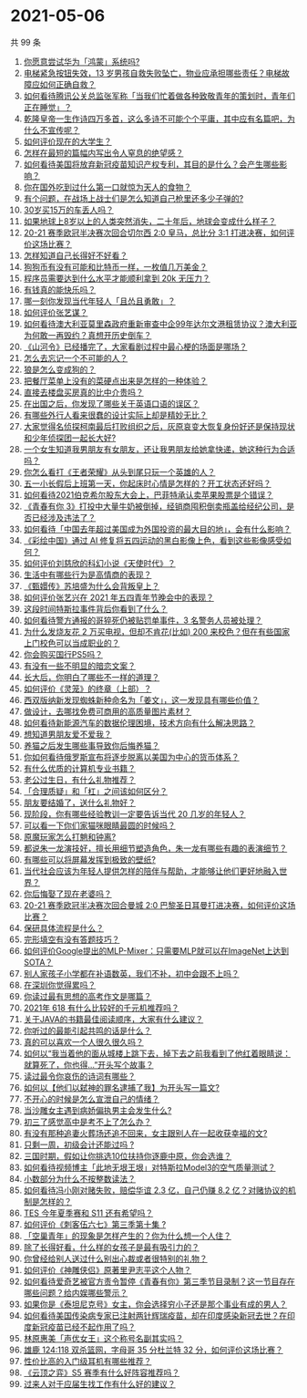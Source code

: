 # 2021-05-06

共 99 条

<!-- BEGIN -->
<!-- 最后更新时间 Thu May 06 2021 10:29:13 GMT+0800 (China Standard Time) -->

1. [你愿意尝试华为「鸿蒙」系统吗?](https://www.zhihu.com/question/374012496)
2. [电梯紧急按钮失效，13
   岁男孩自救失败坠亡，物业应承担哪些责任？电梯故障应如何正确自救？](https://www.zhihu.com/question/457831377)
3. [如何看待腾讯公关总监张军称「当我们忙着做各种致敬青年的策划时，青年们正在睡觉」？](https://www.zhihu.com/question/457759935)
4. [乾隆皇帝一生作诗四万多首，这么多诗不可能个个平庸，其中应有名篇吧，为什么不宣传呢？](https://www.zhihu.com/question/452762954)
5. [如何评价现在的大学生？](https://www.zhihu.com/question/26452022)
6. [怎样在最短的篇幅内写出令人窒息的绝望感？](https://www.zhihu.com/question/39211784)
7. [如何看待美国将放弃新冠疫苗知识产权专利，其目的是什么？会产生哪些影响？](https://www.zhihu.com/question/458001065)
8. [你在国外吃到过什么第一口就惊为天人的食物？](https://www.zhihu.com/question/321664580)
9. [有个问题，在战场上战士们是怎么知道自己枪里还多少子弹的?](https://www.zhihu.com/question/457546333)
10. [30岁买15万的车丢人吗？](https://www.zhihu.com/question/448373896)
11. [如果地球上8岁以上的人类突然消失，二十年后，地球会变成什么样子？](https://www.zhihu.com/question/456356060)
12. [20-21 赛季欧冠半决赛次回合切尔西 2:0 皇马，总比分 3:1
    打进决赛，如何评价这场比赛？](https://www.zhihu.com/question/457994948)
13. [怎样知道自己长得好不好看？](https://www.zhihu.com/question/27471809)
14. [狗狗币有没有可能和比特币一样，一枚值几万美金？](https://www.zhihu.com/question/445598367)
15. [程序员需要达到什么水平才能顺利拿到 20k 无压力？](https://www.zhihu.com/question/47597895)
16. [有钱真的能快乐吗？](https://www.zhihu.com/question/454685979)
17. [哪一刻你发现当代年轻人「且怂且勇敢」？](https://www.zhihu.com/question/457133393)
18. [如何评价张艺谋？](https://www.zhihu.com/question/24634355)
19. [如何看待澳大利亚莫里森政府重新审查中企99年达尔文港租赁协议？澳大利亚为何敢一再毁约？真想开历史倒车？](https://www.zhihu.com/question/457757110)
20. [《山河令》已经播完了，大家看剧过程中最心梗的场面是哪场？](https://www.zhihu.com/question/451958091)
21. [怎么去忘记一个不可能的人？](https://www.zhihu.com/question/454476371)
22. [狼是怎么变成狗的？](https://www.zhihu.com/question/457687785)
23. [把餐厅菜单上没有的菜硬点出来是怎样的一种体验？](https://www.zhihu.com/question/277670488)
24. [直接去楼盘买房真的比中介贵吗？](https://www.zhihu.com/question/393131996)
25. [在出国之后，你发现了哪些关于英语口语的误区？](https://www.zhihu.com/question/363007395)
26. [有哪些外行人看来很蠢的设计实际上却是精妙无比？](https://www.zhihu.com/question/32189846)
27. [大家觉得名侦探柯南最后打败组织之后，灰原哀变大恢复身份好还是保持现状和少年侦探团一起长大好?](https://www.zhihu.com/question/457584898)
28. [一个女生知道我男朋友有女朋友，还让我男朋友给她拿快递，她这种行为合适吗？](https://www.zhihu.com/question/452456284)
29. [你怎么看打《王者荣耀》从头到尾只玩一个英雄的人？](https://www.zhihu.com/question/299758752)
30. [五一小长假后上班第一天，你起床时心情是怎样的？开工状态还好吗？](https://www.zhihu.com/question/458010609)
31. [如何看待2021伯克希尔股东大会上，巴菲特承认卖苹果股票是个错误？](https://www.zhihu.com/question/457488859)
32. [《青春有你
    3》打投中大量牛奶被倒掉，经销商囤积倒卖瓶盖给经纪公司，是否已经涉及违法了？](https://www.zhihu.com/question/457626102)
33. [如何看待「中国去年超过美国成为外国投资的最大目的地」，会有什么影响？](https://www.zhihu.com/question/457889779)
34. [《彩绘中国》通过 AI
    修复将五四运动的黑白影像上色，看到这些影像感受如何？](https://www.zhihu.com/question/457739121)
35. [如何评价刘慈欣的科幻小说《天使时代》？](https://www.zhihu.com/question/50428892)
36. [生活中有哪些行为是高情商的表现？](https://www.zhihu.com/question/35215759)
37. [《甄嬛传》苏培盛为什么会背叛皇上？](https://www.zhihu.com/question/456242618)
38. [如何评价张艺兴在 2021 年五四青年节晚会中的表现？](https://www.zhihu.com/question/457808500)
39. [这段时间特斯拉事件背后你看到了什么？](https://www.zhihu.com/question/455860663)
40. [如何看待警方通报的哥猝死仍被贴罚单事件，3 名警务人员被处理？](https://www.zhihu.com/question/457851891)
41. [为什么发烧友花 2 万买电视，但却不肯花(比如) 200
    来校色？但在有些国家上门校色可以当成职业的？](https://www.zhihu.com/question/457647194)
42. [你会购买国行PS5吗？](https://www.zhihu.com/question/439176866)
43. [有没有一些不明显的暗恋文案？](https://www.zhihu.com/question/426250514)
44. [长大后，你明白了哪些不一样的道理？](https://www.zhihu.com/question/45394531)
45. [如何评价《灵笼》的终章（上部）？](https://www.zhihu.com/question/457072944)
46. [西双版纳新发现蜘蛛新种命名为「姜文」，这一发现具有哪些价值？](https://www.zhihu.com/question/457371552)
47. [做设计，去哪找免费可商用的高质量图片素材？](https://www.zhihu.com/question/294157721)
48. [如何看待新能源汽车的数据伦理困境，技术方向有什么解决思路？](https://www.zhihu.com/question/457543547)
49. [想知道男朋友爱不爱我？](https://www.zhihu.com/question/300147312)
50. [养猫之后发生哪些事导致你后悔养猫？](https://www.zhihu.com/question/299176886)
51. [你如何看待俄罗斯宣布将逐步脱离以美国为中心的货币体系？](https://www.zhihu.com/question/457750369)
52. [有什么优质的计算机专业书籍？](https://www.zhihu.com/question/64837679)
53. [老公过生日，有什么礼物推荐？](https://www.zhihu.com/question/22873331)
54. [「合理质疑」和「杠」之间该如何区分？](https://www.zhihu.com/question/457805977)
55. [朋友要结婚了，送什么礼物好？](https://www.zhihu.com/question/20063097)
56. [现阶段，你有哪些经验教训一定要告诉当代 20 几岁的年轻人？](https://www.zhihu.com/question/457150056)
57. [可以看一下你们家猫咪眼睛最圆的时候吗？](https://www.zhihu.com/question/454066115)
58. [原魔玩家怎么打魈和钟离?](https://www.zhihu.com/question/457570662)
59. [都说朱一龙演技好，擅长用细节塑造角色，朱一龙有哪些有趣的表演细节？](https://www.zhihu.com/question/457877251)
60. [有哪些可以将屏幕发挥到极致的壁纸?](https://www.zhihu.com/question/325648700)
61. [当代社会应该为年轻人提供怎样的陪伴与帮助，才能够让他们更好地融入世界？](https://www.zhihu.com/question/457136828)
62. [你后悔娶了现在老婆吗？](https://www.zhihu.com/question/315457601)
63. [20-21 赛季欧冠半决赛次回合曼城 2:0
    巴黎圣日耳曼打进决赛，如何评价这场比赛？](https://www.zhihu.com/question/457863658)
64. [保研具体流程是什么？](https://www.zhihu.com/question/342150894)
65. [完形填空有没有答题技巧？](https://www.zhihu.com/question/21864589)
66. [如何评价Google提出的MLP-Mixer：只需要MLP就可以在ImageNet上达到SOTA？](https://www.zhihu.com/question/457926000)
67. [别人家孩子小学都在补语数英，我们不补，初中会跟不上吗？](https://www.zhihu.com/question/437581262)
68. [在深圳你觉得累吗？](https://www.zhihu.com/question/304838170)
69. [你读过最有思想的高考作文是哪篇？](https://www.zhihu.com/question/316607757)
70. [2021年 618 有什么比较好的千元机推荐吗？](https://www.zhihu.com/question/457282188)
71. [关于JAVA的书籍最佳阅读顺序，大家有什么建议？](https://www.zhihu.com/question/269505829)
72. [你听过的最能引起共鸣的话是什么？](https://www.zhihu.com/question/37496011)
73. [真的可以喜欢一个人很久很久吗？](https://www.zhihu.com/question/457083666)
74. [如何以“我当着他的面从城楼上跳下去，掉下去之前我看到了他红着眼睛说：就算死了，你也得…”开头写个故事？](https://www.zhihu.com/question/446137328)
75. [读过最令你哀伤的诗词有哪些？](https://www.zhihu.com/question/457576263)
76. [如何以【他们以弑神的罪名逮捕了我】为开头写一篇文?](https://www.zhihu.com/question/440187946)
77. [不开心的时候是怎么宣泄自己的情绪？](https://www.zhihu.com/question/455014687)
78. [当沙雕女主遇到病娇偏执男主会发生什么?](https://www.zhihu.com/question/360315679)
79. [初三了感觉高中是考不上了怎么办？](https://www.zhihu.com/question/457421531)
80. [有没有那种追妻火葬场还追不回来，女主跟别人在一起收获幸福的文?](https://www.zhihu.com/question/408254252)
81. [只剩一周，初级会计还能过吗 ?](https://www.zhihu.com/question/454746070)
82. [三国时期，假如让你挑选10位扶持你逐鹿中原，你会选谁？](https://www.zhihu.com/question/452687156)
83. [如何看待视频博主「此地无垠王垠」对特斯拉Model3的空气质量测试？](https://www.zhihu.com/question/457805911)
84. [小数部分为什么不按整数读法？](https://www.zhihu.com/question/456963708)
85. [如何看待冯小刚对赌失败，赔偿华谊 2.3 亿，自己仍赚 8.2
    亿？对赌协议的机制是怎样的？](https://www.zhihu.com/question/457531244)
86. [TES 今年夏季赛和 S11 还有希望吗？](https://www.zhihu.com/question/454359571)
87. [如何评价《刺客伍六七》第三季第十集 ?](https://www.zhihu.com/question/457898715)
88. [「空巢青年」的现象是怎样产生的？你为什么想一个人住？](https://www.zhihu.com/question/457137124)
89. [除了长得好看，什么样的女孩子是最有吸引力的？](https://www.zhihu.com/question/432679628)
90. [你曾经给别人送过什么别出心裁或者很特别的礼物？](https://www.zhihu.com/question/23207256)
91. [如何评价《神雕侠侣》原著里尹志平这个人物？](https://www.zhihu.com/question/21966003)
92. [如何看待爱奇艺被官方责令暂停《青春有你》第三季节目录制？这一节目存在哪些问题？给内娱哪些警示？](https://www.zhihu.com/question/457851906)
93. [如果你是《泰坦尼克号》女主，你会选择穷小子还是那个事业有成的男人？](https://www.zhihu.com/question/404721566)
94. [如何看待美国传染病专家已注射两针辉瑞疫苗，却在印度感染新冠去世？在印度新冠疫苗已经不起作用了吗？](https://www.zhihu.com/question/457803433)
95. [林原惠美「声优女王」这个称号名副其实吗？](https://www.zhihu.com/question/456884531)
96. [雄鹿 124:118 双杀篮网，字母哥 35 分杜兰特 32
    分，如何评价这场比赛？](https://www.zhihu.com/question/457870431)
97. [性价比高的入门级耳机有哪些推荐？](https://www.zhihu.com/question/51811329)
98. [《云顶之弈》S5 赛季有什么好阵容推荐吗？](https://www.zhihu.com/question/454520007)
99. [过来人对于应届生找工作有什么好的建议？](https://www.zhihu.com/question/35925659)

<!-- END -->
